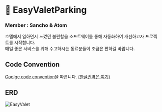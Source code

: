 # :deciduous_tree: EasyValetParking
###  Member : Sancho & Atom
호텔에서 일하면서 느꼈던 불편함을 소프트웨어를 통해 자동화하여 개선하고자 프로젝트를 시작합니다.  
매일 좋은 서비스를 위해 수고하시는 동료분들이 조금은 편하길 바랍니다.  

## Code Convention
[Goolge code convention](https://google.github.io/styleguide/javaguide.html)을 따릅니다.
[(한글번역은 여기)](https://newwisdom.tistory.com/96)

## ERD
![EasyValet](https://user-images.githubusercontent.com/78134917/184526187-cd0d6fa4-3c6f-4dbd-8c87-3d301004ac92.png)

